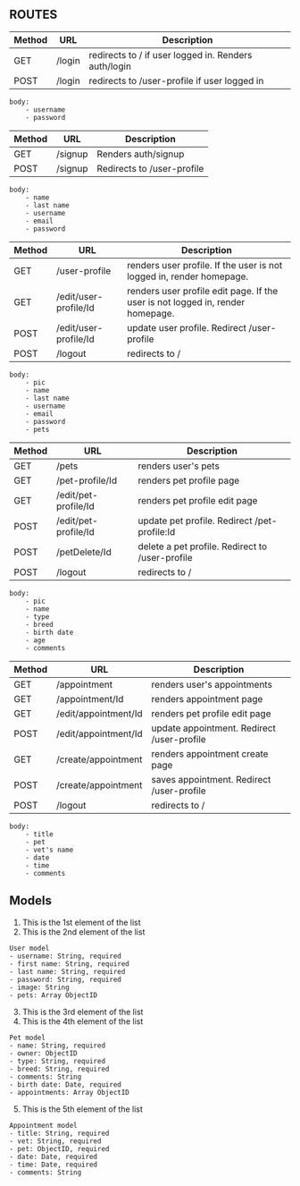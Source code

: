 ## ROUTES

|Method|URL|Description|
|---|---|---|
GET | /login | redirects to / if user logged in. Renders auth/login
POST | /login | redirects to /user-profile if user logged in

```
body:
    - username
    - password
```
|Method|URL|Description|
|---|---|---|
GET | /signup | Renders auth/signup
POST | /signup | Redirects to /user-profile

```
body:
    - name
    - last name
    - username
    - email
    - password
```
|Method|URL|Description|
|---|---|---|
GET | /user-profile | renders user profile. If the user is not logged in, render homepage. 
GET | /edit/user-profile/Id | renders user profile edit page. If the user is not logged in, render homepage. 
POST | /edit/user-profile/Id | update user profile. Redirect /user-profile
POST | /logout | redirects to /
```
body:
    - pic
    - name
    - last name
    - username
    - email
    - password
    - pets
```
|Method|URL|Description|
|---|---|---|
GET | /pets | renders user's pets
GET | /pet-profile/Id | renders pet profile page
GET | /edit/pet-profile/Id | renders pet profile edit page
POST | /edit/pet-profile/Id | update pet profile. Redirect /pet-profile:Id
POST | /petDelete/Id | delete a pet profile. Redirect to /user-profile
POST | /logout | redirects to /
```
body:
    - pic
    - name
    - type
    - breed
    - birth date
    - age
    - comments
```
|Method|URL|Description|
|---|---|---|
GET | /appointment | renders user's appointments 
GET | /appointment/Id | renders appointment page
GET | /edit/appointment/Id | renders pet profile edit page
POST | /edit/appointment/Id | update appointment. Redirect /user-profile
GET | /create/appointment | renders appointment create page
POST | /create/appointment | saves appointment. Redirect /user-profile
POST | /logout | redirects to /
```
body:
    - title
    - pet
    - vet's name
    - date
    - time
    - comments
```

## Models
1. This is the 1st element of the list
2. This is the 2nd element of the list
```
User model
- username: String, required
- first name: String, required
- last name: String, required
- password: String, required
- image: String
- pets: Array ObjectID
```
3. This is the 3rd element of the list
4. This is the 4th element of the list
```
Pet model
- name: String, required
- owner: ObjectID
- type: String, required
- breed: String, required
- comments: String
- birth date: Date, required
- appointments: Array ObjectID
```
5. This is the 5th element of the list
```
Appointment model
- title: String, required
- vet: String, required
- pet: ObjectID, required
- date: Date, required
- time: Date, required
- comments: String
```

